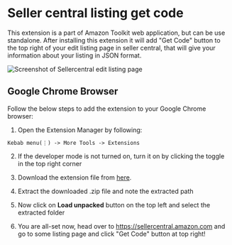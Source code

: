 
# Seller central listing get code

This extension is a part of Amazon Toolkit web application, but can be use standalone. After installing this extension it will add "Get Code" button to the top right of your edit listing page in seller central, that will give your information about your listing in JSON format.

![Screenshot of Sellercentral edit listing page](https://i.ibb.co/JHCTRr4/screenshot-sellercentral.png)

## Google Chrome Browser

Follow the below steps to add the extension to your Google Chrome browser:

1. Open the Extension Manager by following:

```Kebab menu(⋮) -> More Tools -> Extensions```

2. If the developer mode is not turned on, turn it on by clicking the toggle in the top right corner

3. Download the extension file from [here](https://github.com/progrmoiz/sc-get-code/archive/refs/tags/v0.0.1-alpha.zip).

4. Extract the downloaded .zip file and note the extracted path

5. Now click on **Load unpacked** button on the top left and select the extracted folder

6. You are all-set now, head over to <https://sellercentral.amazon.com> and go to some listing page and click "Get Code" button at top right!
